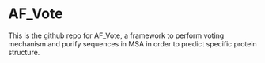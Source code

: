 # AF_Vote
This is the github repo for AF_Vote, a framework to perform voting mechanism and purify sequences in MSA in order to predict specific protein structure.
